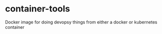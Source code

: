 # container-tools
Docker image for doing devopsy things from either a docker or kubernetes container
